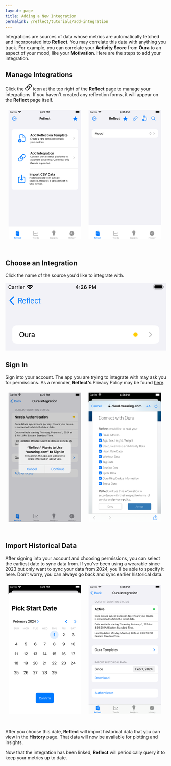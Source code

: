 ```yaml
---
layout: page
title: Adding a New Integration
permalink: /reflect/tutorials/add-integration
---
```


Integrations are sources of data whose metrics are automatically fetched and incorporated into **Reflect**. You may correlate this data with anything you track. For example, you can correlate your **Activity Score** from **Oura** to an aspect of your mood, like your **Motivation**. Here are the steps to add your integration.


## Manage Integrations

Click the ![](/assets/icons/link.png) icon at the top right of the **Reflect** page to manage your integrations. If you haven't created any reflection forms, it will appear on the **Reflect** page itself.

<img src="/assets/reflect/integrations/main-page1.png" style="width: 45%; height: 45%; display: inline; padding: 10px; padding-bottom: 30px">
<img src="/assets/reflect/integrations/main-page2.png" style="width: 45%; height: 45%; display: inline; padding: 10px; padding-bottom: 30px">

## Choose an Integration

 Click the name of the source you'd like to integrate with.

![](/assets/reflect/integrations/integration-page-inactive.png)

## Sign In

Sign into your account. The app you are trying to integrate with may ask you for permissions. As a reminder, **Reflect's** Privacy Policy may be found [here](/reflect/privacy). 

<img src="/assets/reflect/integrations/oura-page-request.png" style="width: 45%; height: 45%; display: inline; padding: 10px; padding-bottom: 30px">
<img src="/assets/reflect/integrations/oura-page-auth.png" style="width: 45%; height: 45%; display: inline; padding: 10px; padding-bottom: 30px">

## Import Historical Data

After signing into your account and choosing permissions, you can select the earliest date to sync data from. If you've been using a wearable since 2023 but only want to sync your data from 2024, you'll be able to specify it here. Don't worry, you can always go back and sync earlier historical data.

<img src="/assets/reflect/integrations/integration-start-date.png" style="width: 45%; height: 45%; display: inline; padding: 10px; padding-bottom: 30px">
<img src="/assets/reflect/integrations/integration-page-active.png" style="width: 45%; height: 45%; display: inline; padding: 10px; padding-bottom: 30px">

After you choose this date, **Reflect** will import historical data that you can view in the **History** page. That data will now be available for plotting and insights.

Now that the integration has been linked, **Reflect** will periodically query it to keep your metrics up to date.